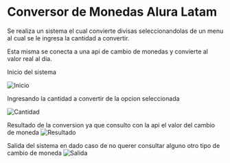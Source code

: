 # Conversor de Monedas Alura Latam

Se realiza un sistema el cual convierte divisas seleccionandolas de un menu al cual se le ingresa la cantidad a convertir.

Esta misma se conecta a una api de cambio de monedas y convierte al valor real al dia.

Inicio del sistema

![Inicio](https://github.com/systemspool/ConversorDivisasAlura/assets/118866969/4290c273-2961-40c4-b660-cbd35a5f9c14)

Ingresando la cantidad a convertir de la opcion seleccionada

![Cantidad](https://github.com/systemspool/ConversorDivisasAlura/assets/118866969/7ef65a6a-7505-422a-bb4d-f96756715918)


Resultado de la conversion ya que consulto con la api el valor del cambio de moneda
![Resultado](https://github.com/systemspool/ConversorDivisasAlura/assets/118866969/689f5bb3-ca2c-4c88-98ed-07cd654f02eb)

Salida del sistema en dado caso de no querer consultar alguno otro tipo de cambio de moneda
![Salida](https://github.com/systemspool/ConversorDivisasAlura/assets/118866969/d4d51eed-24eb-4553-9c99-d64a0d729b5e)




